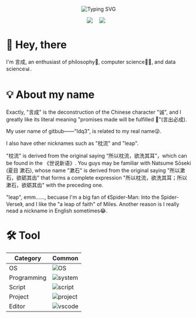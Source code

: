 <div align="center">

![Typing SVG](https://readme-typing-svg.demolab.com?font=Ma+Shan+Zheng&pause=100&color=FFFFFF&center=true&vCenter=true&multiline=true&repeat=false&random=false&width=435&height=70&lines=%E9%A1%BA%E5%8A%BF%E5%A0%AA%E9%81%BF%E7%BA%AA%E7%AE%97%E7%A5%B8%EF%BC%8C;%E9%80%86%E8%A1%8C%E6%96%B9%E5%BE%97%E4%BC%9A%E5%85%83%E5%8A%9F%E3%80%82)

</div>

<div align="center">
<a href="https://ldq3.github.io/"><img src="https://img.shields.io/badge/言成-Blog-8c36db" /></a>&emsp;
<a href="https://space.bilibili.com/178501786"><img src="https://img.shields.io/badge/枕流不请自来-Bilibili-ff69b4" /></a>&emsp;

</div>

# 👋 Hey, there 
I'm 言成, an enthusiast of philosophy🤔, computer science👨‍💻, and data science📊. 

# 💡 About my name 

Exactly, "言成" is the deconstruction of the Chinese character "诚", and I greatly like its literal meaning "promises made will be fulfilled 🌟"(言出必成).

My user name of gitbub——"ldq3", is related to my real name😜.

I also have other nicknames such as "枕流" and "leap". 

"枕流" is derived from the original saying “所以枕流，欲洗其耳”，which can be found in the 《世说新语》. You guys may be familiar with Natsume Sōseki (夏目 漱石), whose name "漱石" is derived from the original saying "所以漱石，欲砺其齿" that forms a complete expression "所以枕流，欲洗其耳；所以漱石，欲砺其齿" with the preceding one.

"leap", emm……, becuase I'm a big fan of 《Spider-Man: Into the Spider-Verse》, and I like the "a leap of faith" of Miles. Another reason is I really nead a nickname in English sometimes😂.

# 🛠️ Tool
| Category  | Common |
| --- | --- |
| OS | ![OS](https://skillicons.dev/icons?i=windows,linux) |
| Programming | ![system](https://skillicons.dev/icons?i=c,cpp,rust) |
| Script | ![script](https://skillicons.dev/icons?i=bash,py,matlab) |
| Project | ![project](https://skillicons.dev/icons?i=docker,git,github) |
| Editor | ![vscode](https://skillicons.dev/icons?i=vscode,obsidian,vim) | 